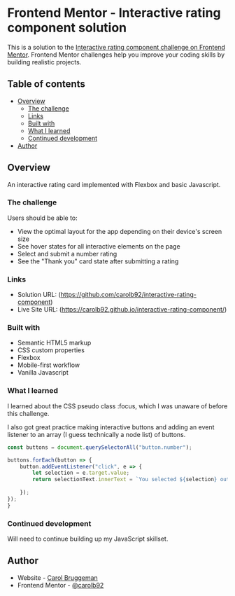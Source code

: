 # Frontend Mentor - Interactive rating component solution

This is a solution to the [Interactive rating component challenge on Frontend Mentor](https://www.frontendmentor.io/challenges/interactive-rating-component-koxpeBUmI). Frontend Mentor challenges help you improve your coding skills by building realistic projects. 

## Table of contents

- [Overview](#overview)
  - [The challenge](#the-challenge)
  - [Links](#links)
  - [Built with](#built-with)
  - [What I learned](#what-i-learned)
  - [Continued development](#continued-development)
- [Author](#author)


## Overview
An interactive rating card implemented with Flexbox and basic Javascript.

### The challenge

Users should be able to:

- View the optimal layout for the app depending on their device's screen size
- See hover states for all interactive elements on the page
- Select and submit a number rating
- See the "Thank you" card state after submitting a rating

### Links

- Solution URL: (https://github.com/carolb92/interactive-rating-component)
- Live Site URL: (https://carolb92.github.io/interactive-rating-component/)


### Built with

- Semantic HTML5 markup
- CSS custom properties
- Flexbox
- Mobile-first workflow
- Vanilla Javascript

### What I learned

I learned about the CSS pseudo class :focus, which I was unaware of before this challenge. 

I also got great practice making interactive buttons and adding an event listener to an array (I guess technically a node list) of buttons.

```js
const buttons = document.querySelectorAll("button.number");

buttons.forEach(button => {
    button.addEventListener("click", e => {
        let selection = e.target.value;
        return selectionText.innerText = `You selected ${selection} out of 5`;
        
    });
});
}
```

### Continued development

Will need to continue building up my JavaScript skillset.


## Author

- Website - [Carol Bruggeman](https://github.com/carolb92)
- Frontend Mentor - [@carolb92](https://www.frontendmentor.io/profile/carolb92)


